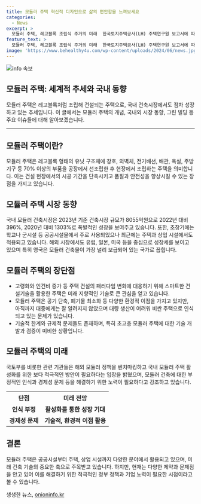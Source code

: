 ```yaml
---
title: 모듈러 주택 혁신적 디자인으로 삶의 편안함을 느껴보세요
categories:
  - News
excerpt: >
  모듈러 주택, 레고블록 조립식 주거의 미래  한국토지주택공사(LH) 주택연구원 보고서에 따르면 모듈러 건축시장은 건축시장 규모가 2023년 기준 8055억원으로 폭풍 성장하고 있다. 초기에는 공공시설물에 이용되다가 최근에는 주택과 업무·상업 시설에도 적용되고 있다. 그러나 초고층 모듈러에 대한 기술 개발이 부족하고, 규제 개선이 필요하며, 검증되지 않은 층간소음 차단 등 문제가 있다. 이에 LH와 국토부 등은 국내 모듈러 주택 활성화를 위한 보다 적극적인 방안이 필요하다.
feature_text: >
  모듈러 주택, 레고블록 조립식 주거의 미래  한국토지주택공사(LH) 주택연구원 보고서에 따르면 모듈러 건축시장은 건축시장 규모가 2023년 기준 8055억원으로 폭풍 성장하고 있다. 초기에는 공공시설물에 이용되다가 최근에는 주택과 업무·상업 시설에도 적용되고 있다. 그러나 초고층 모듈러에 대한 기술 개발이 부족하고, 규제 개선이 필요하며, 검증되지 않은 층간소음 차단 등 문제가 있다. 이에 LH와 국토부 등은 국내 모듈러 주택 활성화를 위한 보다 적극적인 방안이 필요하다.
image: 'https://www.behealthy4u.com/wp-content/uploads/2024/06/news.jpg'
---
```


<p><img src="https://www.behealthy4u.com/wp-content/uploads/2024/06/news.jpg" alt="info 속보" /></p>

<h2>모듈러 주택: 세계적 추세와 국내 동향</h2>

<p data-ke-size="size16">모듈러 주택은 레고블록처럼 조립해 건설되는 주택으로, 국내 건축시장에서도 점차 성장하고 있는 추세입니다. 이 글에서는 모듈러 주택의 개념, 국내외 시장 동향, 그린 빌딩 등 주요 이슈들에 대해 알아보겠습니다.</p>

<hr>

<h2 data-ke-size="size26">모듈러 주택이란?</h2>

<p>모듈러 주택은 레고블록 형태의 유닛 구조체에 창호, 외벽체, 전기배선, 배관, 욕실, 주방기구 등 70% 이상의 부품을 공장에서 선조립한 후 현장에서 조립하는 주택을 의미합니다. 이는 건설 현장에서의 시공 기간을 단축시키고 품질과 안전성을 향상시킬 수 있는 장점을 가지고 있습니다.</p>

<h2 data-ke-size="size26">모듈러 주택 시장 동향</h2>

<p>국내 모듈러 건축시장은 2023년 기준 건축시장 규모가 8055억원으로 2022년 대비 396%, 2020년 대비 1303%로 폭발적인 성장을 보여주고 있습니다. 또한, 초창기에는 학교나 군시설 등 공공시설물에서 주로 사용되었으나 최근에는 주택과 상업 시설에서도 적용되고 있습니다. 해외 시장에서도 유럽, 일본, 미국 등을 중심으로 성장세를 보이고 있으며 특히 영국은 모듈러 건축물이 가장 널리 보급되어 있는 국가로 꼽힙니다.</p>

<h2 data-ke-size="size26">모듈러 주택의 장단점</h2>

<ul>
  <li>고령화와 인건비 증가 등 주택 건설의 패러다임 변화에 대응하기 위해 스마트한 건설기술을 활용한 주택은 미래 지향적인 기술로 큰 관심을 얻고 있습니다.</li>
  <li>모듈러 주택은 공기 단축, 폐기물 최소화 등 다양한 환경적 이점을 가지고 있지만, 아직까지 대중에게는 잘 알려지지 않았으며 대량 생산이 어려워 비싼 주택으로 인식되고 있는 문제가 있습니다.</li>
  <li>기술적 한계와 규제적 문제들도 존재하며, 특히 초고층 모듈러 주택에 대한 기술 개발과 검증이 미비한 상황입니다.</li>
</ul>

<h2 data-ke-size="size26">모듈러 주택의 미래</h2>

<p>국토부를 비롯한 관련 기관들은 해외 모듈러 정책을 벤치마킹하고 국내 모듈러 주택 활성화를 위한 보다 적극적인 방안이 필요하다는 입장을 밝혔으며, 모듈러 건축에 대한 부정적인 인식과 경제성 문제 등을 해결하기 위한 노력이 필요하다고 강조하고 있습니다.</p>

<table>
  <tr>
    <th>단점</th>
    <th>미래 전망</th>
  </tr>
  <tr>
    <td style="text-align: center; height: 17px;"><b>인식 부정</b></td>
    <td style="text-align: center; height: 17px;"><b>활성화를 통한 성장 기대</b></td>
  </tr>
  <tr>
    <td style="text-align: center; height: 17px;"><b>경제성 문제</b></td>
    <td style="text-align: center; height: 17px;"><b>기술적, 환경적 이점 활용</b></td>
  </tr>
</table>

<h2 data-ke-size="size26">결론</h2>

<p>모듈러 주택은 공공시설부터 주택, 상업 시설까지 다양한 분야에서 활용되고 있으며, 미래 건축 기술의 중요한 축으로 주목받고 있습니다. 하지만, 현재는 다양한 제약과 문제점을 안고 있어 이를 해결하기 위한 적극적인 정부 정책과 기업 노력이 필요한 시점이라고 볼 수 있습니다.</p>
생생한 뉴스, <a href="https://onioninfo.kr" rel="dofollow">onioninfo.kr</a>


